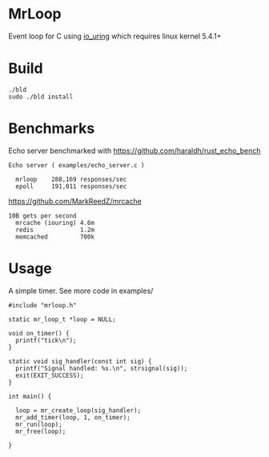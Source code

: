 
# MrLoop

Event loop for C using [io_uring](https://github.com/axboe/liburing) which requires linux kernel 5.4.1+

# Build

```
./bld
sudo ./bld install
```

# Benchmarks

Echo server benchmarked with https://github.com/haraldh/rust_echo_bench

```
Echo server ( examples/echo_server.c )

  mrloop    288,169 responses/sec
  epoll     191,011 responses/sec 

```

https://github.com/MarkReedZ/mrcache

```
10B gets per second
  mrcache (iouring) 4.6m
  redis             1.2m
  memcached         700k
```

# Usage

A simple timer.  See more code in examples/

```
#include "mrloop.h"

static mr_loop_t *loop = NULL;

void on_timer() { 
  printf("tick\n");
}

static void sig_handler(const int sig) {
  printf("Signal handled: %s.\n", strsignal(sig));
  exit(EXIT_SUCCESS);
}

int main() {

  loop = mr_create_loop(sig_handler);
  mr_add_timer(loop, 1, on_timer);
  mr_run(loop);
  mr_free(loop);

}
```
